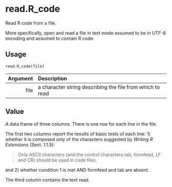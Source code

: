 read.R_code
===========

Read R code from a file.

More specifically, open and read a file in text mode assumed to be in UTF-8 encoding and assumed to contain R code.

Usage
-----

    read.R_code(file)
    
| Argument | Description |
| -------: | :---------- |
|     file | a character string describing the file from which to read |

Value
-----

A data frame of three columns.
There is one row for each line in the file.

The first two columns report the results of basic tests of each line: 1)
whether it is composed only of the characters suggested by
_Writing R Extensions_ (Sect. 1.1.5):

> Only ASCII characters (and the control characters tab,
> formfeed, LF and CR) should be used in code files.

and 2) whether condition 1 is met AND formfeed and tab are absent.

The third column contains the text read.
